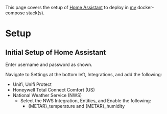This page covers the setup of [Home Assistant](https://www.home-assistant.io/) to deploy in [my](https://github.com/adamzvolanek/DevRack/blob/main/docker-compose/external/jellyfin.yaml) docker-compose stack(s).

# Setup

## Initial Setup of Home Assistant

Enter username and password as shown.

Navigate to Settings at the bottom left, Integrations, and add the following:

- Unifi, Unifi Protect
- Honeywell Total Connect Comfort (US)
- National Weather Service (NWS)
  - Select the NWS Integration, Entities, and Enable the following:
    - {METAR}_temperature and {METAR}_humidity

